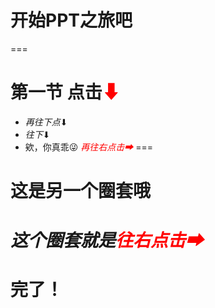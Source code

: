 # 开始PPT之旅吧
===
# 第一节 点击<font color="red">⬇</font>
- _再往下点_⬇ <!-- .element: class="fragment" data-fragment-index="2" -->
- _往下_⬇ <!-- .element: class="fragment" data-fragment-index="3" -->
- 欸，你真乖😜 _<font color="red">再往右点击➡<!-- .element: class="fragment" data-fragment-index="4" --></font>_
===
# 这是另一个圈套哦

_这个圈套就是<font color="red">往右点击➡<!-- .element: class="fragment" data-fragment-index="1" --></font>_
===
# 完了！